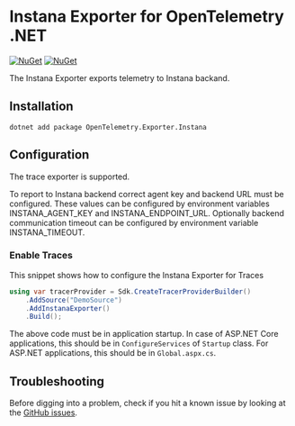 # Instana Exporter for OpenTelemetry .NET

[![NuGet](https://img.shields.io/nuget/v/OpenTelemetry.Exporter.Instana.svg)](https://www.nuget.org/packages/OpenTelemetry.Exporter.Instana)
[![NuGet](https://img.shields.io/nuget/dt/OpenTelemetry.Exporter.Instana.svg)](https://www.nuget.org/packages/OpenTelemetry.Exporter.Instana)

The Instana Exporter exports telemetry to Instana backand.

## Installation

```shell
dotnet add package OpenTelemetry.Exporter.Instana
```

## Configuration

The trace exporter is supported.

To report to Instana backend correct agent key and backend URL must be configured.
These values can be configured by environment variables INSTANA_AGENT_KEY 
and  INSTANA_ENDPOINT_URL.
Optionally backend communication timeout can be configured by environment 
variable INSTANA_TIMEOUT.

### Enable Traces

This snippet shows how to configure the Instana Exporter for Traces

```csharp
using var tracerProvider = Sdk.CreateTracerProviderBuilder()
    .AddSource("DemoSource")
    .AddInstanaExporter()
    .Build();
```

The above code must be in application startup. In case of ASP.NET Core
applications, this should be in `ConfigureServices` of `Startup` class.
For ASP.NET applications, this should be in `Global.aspx.cs`.

## Troubleshooting

Before digging into a problem, check if you hit a known issue by looking at the [GitHub
issues](https://github.com/open-telemetry/opentelemetry-dotnet-contrib/issues).
